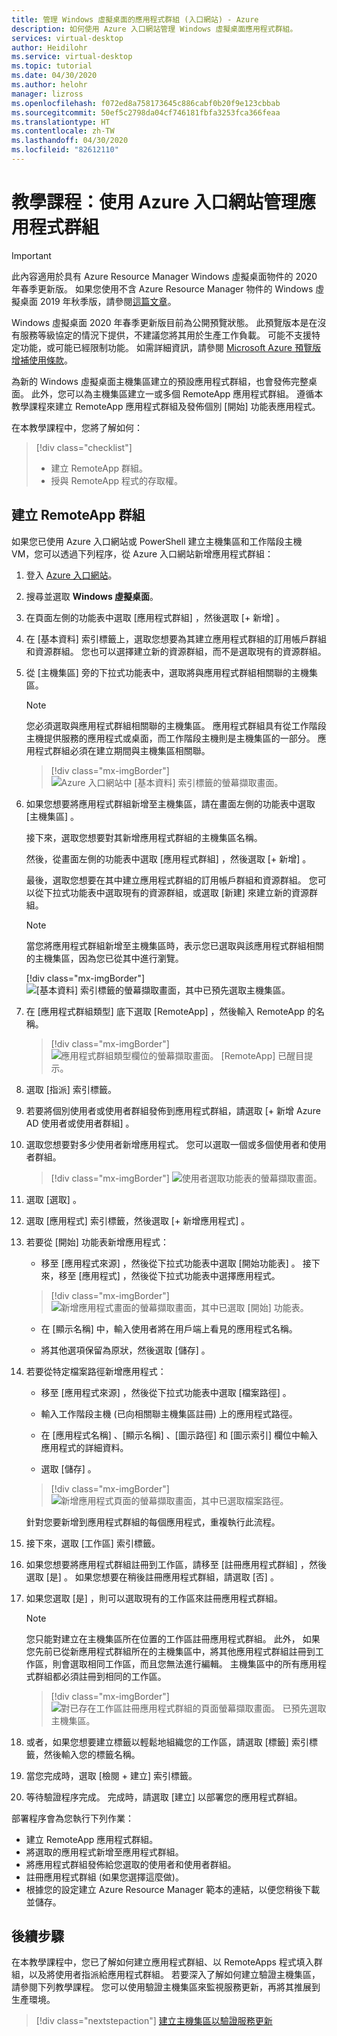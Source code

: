 ```yaml
---
title: 管理 Windows 虛擬桌面的應用程式群組 (入口網站) - Azure
description: 如何使用 Azure 入口網站管理 Windows 虛擬桌面應用程式群組。
services: virtual-desktop
author: Heidilohr
ms.service: virtual-desktop
ms.topic: tutorial
ms.date: 04/30/2020
ms.author: helohr
manager: lizross
ms.openlocfilehash: f072ed8a758173645c886cabf0b20f9e123cbbab
ms.sourcegitcommit: 50ef5c2798da04cf746181fbfa3253fca366feaa
ms.translationtype: HT
ms.contentlocale: zh-TW
ms.lasthandoff: 04/30/2020
ms.locfileid: "82612110"
---
```

# <a name="tutorial-manage-app-groups-with-the-azure-portal"></a>教學課程：使用 Azure 入口網站管理應用程式群組

>[!IMPORTANT]
>此內容適用於具有 Azure Resource Manager Windows 虛擬桌面物件的 2020 年春季更新版。 如果您使用不含 Azure Resource Manager 物件的 Windows 虛擬桌面 2019 年秋季版，請參閱[這篇文章](./virtual-desktop-fall-2019/manage-app-groups-2019.md)。
>
> Windows 虛擬桌面 2020 年春季更新版目前為公開預覽狀態。 此預覽版本是在沒有服務等級協定的情況下提供，不建議您將其用於生產工作負載。 可能不支援特定功能，或可能已經限制功能。 
> 如需詳細資訊，請參閱 [Microsoft Azure 預覽版增補使用條款](https://azure.microsoft.com/support/legal/preview-supplemental-terms/)。

為新的 Windows 虛擬桌面主機集區建立的預設應用程式群組，也會發佈完整桌面。 此外，您可以為主機集區建立一或多個 RemoteApp 應用程式群組。 遵循本教學課程來建立 RemoteApp 應用程式群組及發佈個別 [開始] 功能表應用程式。

在本教學課程中，您將了解如何：

> [!div class="checklist"]
> * 建立 RemoteApp 群組。
> * 授與 RemoteApp 程式的存取權。

## <a name="create-a-remoteapp-group"></a>建立 RemoteApp 群組

如果您已使用 Azure 入口網站或 PowerShell 建立主機集區和工作階段主機 VM，您可以透過下列程序，從 Azure 入口網站新增應用程式群組：

1.  登入 [Azure 入口網站](https://portal.azure.com/)。

2.  搜尋並選取 **Windows 虛擬桌面**。

3.  在頁面左側的功能表中選取 [應用程式群組]  ，然後選取 [+ 新增]  。

4. 在 [基本資料]  索引標籤上，選取您想要為其建立應用程式群組的訂用帳戶群組和資源群組。 您也可以選擇建立新的資源群組，而不是選取現有的資源群組。

5. 從 [主機集區]  旁的下拉式功能表中，選取將與應用程式群組相關聯的主機集區。

    >[!NOTE]
    >您必須選取與應用程式群組相關聯的主機集區。 應用程式群組具有從工作階段主機提供服務的應用程式或桌面，而工作階段主機則是主機集區的一部分。 應用程式群組必須在建立期間與主機集區相關聯。

    > [!div class="mx-imgBorder"]
    > ![Azure 入口網站中 [基本資料] 索引標籤的螢幕擷取畫面。](media/basics-tab.png)

6. 如果您想要將應用程式群組新增至主機集區，請在畫面左側的功能表中選取 [主機集區]  。
   
    接下來，選取您想要對其新增應用程式群組的主機集區名稱。
   
    然後，從畫面左側的功能表中選取 [應用程式群組]  ，然後選取 [+ 新增]  。

    最後，選取您想要在其中建立應用程式群組的訂用帳戶群組和資源群組。 您可以從下拉式功能表中選取現有的資源群組，或選取 [新建]  來建立新的資源群組。

      >[!NOTE]
      >當您將應用程式群組新增至主機集區時，表示您已選取與該應用程式群組相關的主機集區，因為您已從其中進行瀏覽。
      > 
      > [!div class="mx-imgBorder"]
      >![[基本資料] 索引標籤的螢幕擷取畫面，其中已預先選取主機集區。](media/host-pool-selected.png)

7. 在 [應用程式群組類型] 底下選取 [RemoteApp]  ，然後輸入 RemoteApp 的名稱。

      > [!div class="mx-imgBorder"]
      > ![應用程式群組類型欄位的螢幕擷取畫面。 [RemoteApp] 已醒目提示。](media/remoteapp-button.png)

8.  選取 [指派]  索引標籤。

9.  若要將個別使用者或使用者群組發佈到應用程式群組，請選取 [+ 新增 Azure AD 使用者或使用者群組]  。

10.  選取您想要對多少使用者新增應用程式。 您可以選取一個或多個使用者和使用者群組。

     > [!div class="mx-imgBorder"]
     > ![使用者選取功能表的螢幕擷取畫面。](media/select-users.png)

11.  選取 [選取]  。

12.  選取 [應用程式]  索引標籤，然後選取 [+ 新增應用程式]  。

13.  若要從 [開始] 功能表新增應用程式： 

      - 移至 [應用程式來源]  ，然後從下拉式功能表中選取 [開始功能表]  。 接下來，移至 [應用程式]  ，然後從下拉式功能表中選擇應用程式。

     > [!div class="mx-imgBorder"]
     > ![新增應用程式畫面的螢幕擷取畫面，其中已選取 [開始] 功能表。](media/add-app-start.png)

      - 在 [顯示名稱]  中，輸入使用者將在用戶端上看見的應用程式名稱。

      - 將其他選項保留為原狀，然後選取 [儲存]  。

14. 若要從特定檔案路徑新增應用程式：

      - 移至 [應用程式來源]  ，然後從下拉式功能表中選取 [檔案路徑]  。

      - 輸入工作階段主機 (已向相關聯主機集區註冊) 上的應用程式路徑。

      - 在 [應用程式名稱]  、[顯示名稱]  、[圖示路徑]  和 [圖示索引]  欄位中輸入應用程式的詳細資料。

      - 選取 [儲存]  。

     > [!div class="mx-imgBorder"]
     > ![新增應用程式頁面的螢幕擷取畫面，其中已選取檔案路徑。](media/add-app-file.png)

     針對您要新增到應用程式群組的每個應用程式，重複執行此流程。

15.  接下來，選取 [工作區]  索引標籤。

16.  如果您想要將應用程式群組註冊到工作區，請移至 [註冊應用程式群組]  ，然後選取 [是]  。 如果您想要在稍後註冊應用程式群組，請選取 [否]  。

17.  如果您選取 [是]  ，則可以選取現有的工作區來註冊應用程式群組。
       
       >[!NOTE]
       >您只能對建立在主機集區所在位置的工作區註冊應用程式群組。 此外， 如果您先前已從新應用程式群組所在的主機集區中，將其他應用程式群組註冊到工作區，則會選取相同工作區，而且您無法進行編輯。 主機集區中的所有應用程式群組都必須註冊到相同的工作區。

     > [!div class="mx-imgBorder"]
     > ![對已存在工作區註冊應用程式群組的頁面螢幕擷取畫面。 已預先選取主機集區。](media/register-existing.png)

18. 或者，如果您想要建立標籤以輕鬆地組織您的工作區，請選取 [標籤]  索引標籤，然後輸入您的標籤名稱。

19. 當您完成時，選取 [檢閱 + 建立]  索引標籤。

20. 等待驗證程序完成。 完成時，請選取 [建立]  以部署您的應用程式群組。

部署程序會為您執行下列作業：

- 建立 RemoteApp 應用程式群組。
- 將選取的應用程式新增至應用程式群組。
- 將應用程式群組發佈給您選取的使用者和使用者群組。
- 註冊應用程式群組 (如果您選擇這麼做)。
- 根據您的設定建立 Azure Resource Manager 範本的連結，以便您稍後下載並儲存。

## <a name="next-steps"></a>後續步驟

在本教學課程中，您已了解如何建立應用程式群組、以 RemoteApps 程式填入群組，以及將使用者指派給應用程式群組。 若要深入了解如何建立驗證主機集區，請參閱下列教學課程。 您可以使用驗證主機集區來監視服務更新，再將其推展到生產環境。

> [!div class="nextstepaction"]
> [建立主機集區以驗證服務更新](./create-validation-host-pool.md)
